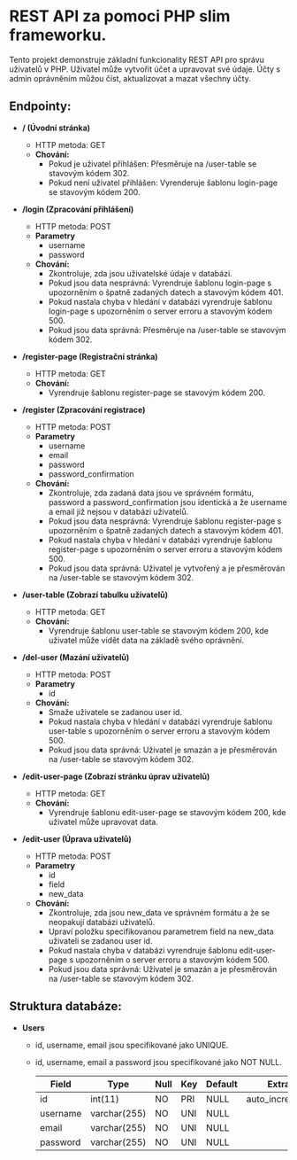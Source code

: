 # REST API za pomoci PHP slim frameworku.
Tento projekt demonstruje základní funkcionality REST API pro správu uživatelů v PHP. Uživatel může vytvořit účet a upravovat své údaje. Účty s admin oprávněním můžou číst, aktualizovat a mazat všechny účty.

## Endpointy:
- **/ (Úvodní stránka)**
  - HTTP metoda: GET
  - **Chování:**
    - Pokud je uživatel přihlášen: Přesměruje na /user-table se stavovým kódem 302.
    - Pokud není uživatel přihlášen: Vyrenderuje šablonu login-page se stavovým kódem 200.

- **/login (Zpracování přihlášení)**
  - HTTP metoda: POST
  - **Parametry**
	- username
	- password
  - **Chování:**
	- Zkontroluje, zda jsou uživatelské údaje v databázi.
	- Pokud jsou data nesprávná: Vyrendruje šablonu login-page s upozorněním o špatně zadaných datech a stavovým kódem 401.
	- Pokud nastala chyba v hledání v databázi vyrendruje šablonu login-page s upozorněním o server erroru a stavovým kódem 500.
	- Pokud jsou data správná: Přesměruje na /user-table se stavovým kódem 302.

- **/register-page (Registrační stránka)**
  - HTTP metoda: GET
  - **Chování:**
	- Vyrendruje šablonu register-page se stavovým kódem 200.

- **/register (Zpracování registrace)**
  - HTTP metoda: POST
  - **Parametry**
	- username
	- email
	- password
	- password_confirmation
  - **Chování:**
	- Zkontroluje, zda zadaná data jsou ve správném formátu, password a password_confirmation jsou identická a že username a email již nejsou v databázi uživatelů.
	- Pokud jsou data nesprávná: Vyrendruje šablonu register-page s upozorněním o špatně zadaných datech a stavovým kódem 401.
	- Pokud nastala chyba v hledání v databázi vyrendruje šablonu register-page s upozorněním o server erroru a stavovým kódem 500.
	- Pokud jsou data správná: Uživatel je vytvořený a je přesměrován na /user-table se stavovým kódem 302.

- **/user-table (Zobrazí tabulku uživatelů)**
  - HTTP metoda: GET
  - **Chování:**
	- Vyrendruje šablonu user-table se stavovým kódem 200, kde uživatel může vidět data na základě svého oprávnění.

- **/del-user (Mazání uživatelů)**
  - HTTP metoda: POST
  - **Parametry**
	- id
  - **Chování:**
	- Smaže uživatele se zadanou user id.
	- Pokud nastala chyba v hledání v databázi vyrendruje šablonu user-table s upozorněním o server erroru a stavovým kódem 500.
	- Pokud jsou data správná: Uživatel je smazán a je přesměrován na /user-table se stavovým kódem 302.

- **/edit-user-page (Zobrazí stránku úprav uživatelů)**
  - HTTP metoda: GET
  - **Chování:**
	- Vyrendruje šablonu edit-user-page se stavovým kódem 200, kde uživatel může upravovat data.

- **/edit-user (Úprava uživatelů)**
  - HTTP metoda: POST
  - **Parametry**
	- id
	- field
	- new_data
  - **Chování:**
	- Zkontroluje, zda jsou new_data ve správném formátu a že se neopakují  databázi uživatelů.
	- Upraví položku specifikovanou parametrem field na new_data uživateli se zadanou user id.
	- Pokud nastala chyba v databázi vyrendruje šablonu edit-user-page s upozorněním o server erroru a stavovým kódem 500.
	- Pokud jsou data správná: Uživatel je smazán a je přesměrován na /user-table se stavovým kódem 302.

## Struktura databáze:
- **Users**
	- id, username, email jsou specifikované jako UNIQUE.
	- id, username, email a password jsou specifikované jako NOT NULL.

		| Field    | Type         | Null | Key | Default | Extra          |
		|----------|--------------|------|-----|---------|----------------|
		| id       | int(11)      | NO   | PRI | NULL    | auto_increment |
		| username | varchar(255) | NO   | UNI | NULL    |                |
		| email    | varchar(255) | NO   | UNI | NULL    |                |
		| password | varchar(255) | NO   | UNI | NULL    |                |

